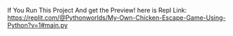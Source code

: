 If You Run This Project And get the Preview! here is Repl Link:  https://replit.com/@Pythonworlds/My-Own-Chicken-Escape-Game-Using-Python?v=1#main.py
